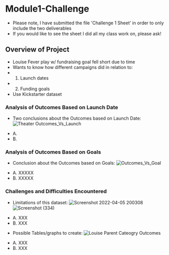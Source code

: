 # Module1-Challenge
* Please note, I have submitted the file 'Challenge 1 Sheet' in order to only include the two deliverables
* If you would like to see the sheet I did all my class work on, please ask!
## Overview of Project
* Louise Fever play w/ fundraising goal fell short due to time 
* Wants to know how different campaigns did in relation to: 
*   1. Launch dates
*   2. Funding goals
* Use Kickstarter dataset 

### Analysis of Outcomes Based on Launch Date
- Two conclusions about the Outcomes based on Launch Date: 
![Theater Outcomes_Vs_Launch](https://user-images.githubusercontent.com/102266450/163078181-ac64842b-614d-4f8f-985f-998de3f3960d.png)

* A.
* B. 

### Analysis of Outcomes Based on Goals
- Conclusion about the Outcomes based on Goals:
![Outcomes_Vs_Goal](https://user-images.githubusercontent.com/102266450/163078205-27e21943-51a6-4ea8-b99d-0a9fceb961c3.png)

* A. XXXXX
* B. XXXXX

### Challenges and Difficulties Encountered
- Limitations of this dataset:
![Screenshot 2022-04-05 200308](https://user-images.githubusercontent.com/102266450/163079222-078a5663-2c18-4642-9d8c-79a5c6c1d433.png)
![Screenshot (334)](https://user-images.githubusercontent.com/102266450/163079231-9ba8920a-8b89-43ad-ac15-b25f8f847cc7.png)

* A. XXX
* B. XXX

- Possible Tables/graphs to create: 
![Louise Parent Cateogry Outcomes](https://user-images.githubusercontent.com/102266450/163078860-163451ec-17d0-4857-b042-e741df00ac48.png)

* A. XXX
* B. XXX











